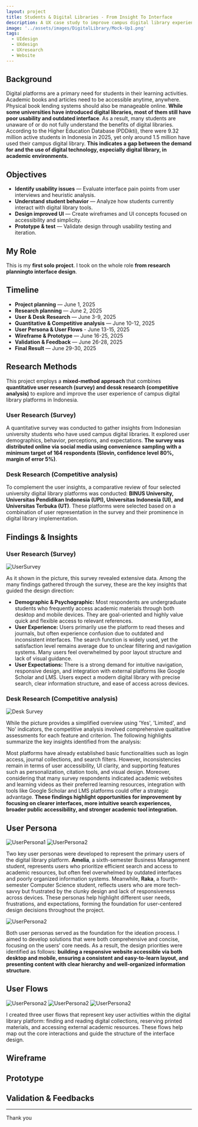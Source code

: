 ```yaml
---
layout: project
title: Students & Digital Libraries - From Insight To Interface
description: A UX case study to improve campus digital library experiences for university students
image: '../assets/images/DigitalLibrary/Mock-Up1.png'
tags:
  - UIdesign
  - UXdesign
  - UXresearch
  - Website
---
```


## Background
Digital platforms are a primary need for students in their learning activities. Academic books and articles need to be accessible anytime, anywhere. Physical book lending systems should also be manageable online. **While some universities have introduced digital libraries, most of them still have poor usability and outdated interface**. As a result, many students are unaware of or do not fully understand the benefits of digital libraries. According to the Higher Education Database (PDDikti), there were 9.32 million active students in Indonesia in 2025, yet only around 1.5 million have used their campus digital library. **This indicates a gap between the demand for and the use of digital technology, especially digital library, in academic environments.** 

## Objectives
- **Identify usability issues** — Evaluate interface pain points from user interviews and heuristic analysis.
- **Understand student behavior** — Analyze how students currently interact with digital library tools.
- **Design improved UI** — Create wireframes and UI concepts focused on accessibility and simplicity.
- **Prototype & test** — Validate design through usability testing and iteration.

## My Role
This is my **first solo project**. I took on the whole role **from research planningto interface design**.

## Timeline
- **Project planning** — June 1, 2025
- **Research planning** — June 2, 2025
- **User & Desk Research** — June 3-9, 2025
- **Quantitative & Competitive analysis** — June 10-12, 2025
- **User Persona & User Flows** - June 13-15, 2025
- **Wireframe & Prototype** — June 16-25, 2025
- **Validation & Feedback** — June 26-28, 2025
- **Final Result** — June 29-30, 2025

## Research Methods
  This project employs a **mixed-method approach** that combines **quantitative user research (survey) and dessk research (competitive analysis)**  to explore and improve the user experience of campus digital library platforms in Indonesia.
### User Research (Survey)
A quantitative survey was conducted to gather insights from Indonesian university students who have used campus digital libraries. It explored user demographics, behavior, perceptions, and expectations. **The survey was distributed online via social media using convenience sampling with a minimum target of 164 respondents (Slovin, confidence level 80%, margin of error 5%)**.
### Desk Research (Competitive analysis)
To complement the user insights, a comparative review of four selected university digital library platforms was conducted: **BINUS University, Universitas Pendidikan Indonesia (UPI), Universitas Indonesia (UI), and Universitas Terbuka (UT)**. These platforms were selected based on a combination of user representation in the survey and their prominence in digital library implementation.

## Findings & Insights
### User Research (Survey)
![UserSurvey](../assets/images/DigitalLibrary/UserSurvey.png)

As it shown in the picture, this survey revealed extensive data. Among the many findings gathered through the survey, these are the key insights that guided the design direction:

- **Demographic & Psychographic:** Most respondents are undergraduate students who frequently access academic materials through both desktop and mobile devices. They are goal-oriented and highly value quick and flexible access to relevant references.
- **User Experience:** Users primarily use the platform to read theses and journals, but often experience confusion due to outdated and inconsistent interfaces. The search function is widely used, yet the satisfaction level remains average due to unclear filtering and navigation systems. Many users feel overwhelmed by poor layout structure and lack of visual guidance.
- **User Expectations:** There is a strong demand for intuitive navigation, responsive design, and integration with external platforms like Google Scholar and LMS. Users expect a modern digital library with precise search, clear information structure, and ease of access across devices.

### Desk Research (Competitive analysis)
![Desk Survey](../assets/images/DigitalLibrary/CompetitiveAnalysis.png)

While the picture provides a simplified overview using 'Yes', 'Limited', and 'No' indicators, the competitive analysis involved comprehensive qualitative assessments for each feature and criterion. The following highlights summarize the key insights identified from the analysis:

Most platforms have already established basic functionalities such as login access, journal collections, and search filters. However, inconsistencies remain in terms of user accessibility, UI clarity, and supporting features such as personalization, citation tools, and visual design. Moreover, considering that many survey respondents indicated academic websites and learning videos as their preferred learning resources, integration with tools like Google Scholar and LMS platforms could offer a strategic advantage. **These findings highlight opportunities for improvement by focusing on clearer interfaces, more intuitive search experiences, broader public accessibility, and stronger academic tool integration.**

## User Persona
![UserPersona1](../assets/images/DigitalLibrary/Persona1.png)
![UserPersona2](../assets/images/DigitalLibrary/Persona2.png)

Two key user personas were developed to represent the primary users of the digital library platform. **Amelia**, a sixth-semester Business Management student, represents users who prioritize efficient search and access to academic resources, but often feel overwhelmed by outdated interfaces and poorly organized information systems. Meanwhile, **Raka**, a fourth-semester Computer Science student, reflects users who are more tech-savvy but frustrated by the clunky design and lack of responsiveness across devices. These personas help highlight different user needs, frustrations, and expectations, forming the foundation for user-centered design decisions throughout the project.

![UserPersona2](../assets/images/DigitalLibrary/Ideation.png)

Both user personas served as the foundation for the ideation process. I aimed to develop solutions that were both comprehensive and concise, focusing on the users’ core needs. As a result, the design priorities were identified as follows: **building a responsive website accessible via both desktop and mobile, ensuring a consistent and easy-to-learn layout, and presenting content with clear hierarchy and well-organized information structure**.

## User Flows
![UserPersona2](../assets/images/DigitalLibrary/Flow1.png)
![UserPersona2](../assets/images/DigitalLibrary/Flow2.png)
![UserPersona2](../assets/images/DigitalLibrary/Flow3.png)

I created three user flows that represent key user activities within the digital library platform: finding and reading digital collections, reserving printed materials, and accessing external academic resources. These flows help map out the core interactions and guide the structure of the interface design.

## Wireframe

## Prototype

## Validation & Feedbacks
---

Thank you

